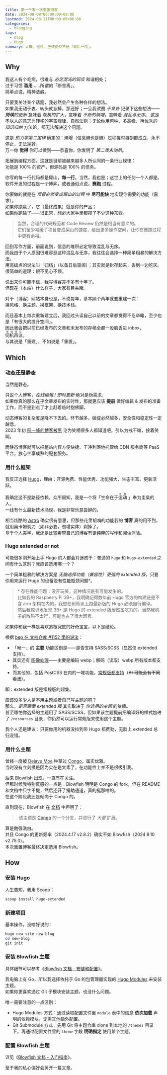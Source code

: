 ```yaml
---
title: 第一千零一次重置博客
date: 2024-08-08T00:00:00+08:00
lastmod: 2024-08-11T00:00:00+08:00
categories:
  - blogging
tags:
  - blog
  - Hugo
summary: 大概、也许、应该仍然不是「最后一次」。
---
```


## Why

我这人有个毛病，很难与 _必定混沌的现实_ 和谐相处；\
过于习惯 **滥用**……所谓的「断舍离」。\
简单点说，精神洁癖。

只要我关注某个话题，我必然会产生各种各样的想法。\
如果我无动于衷、转头就忘掉，那还好；一旦我试图 _于某处_ 记录下这些想法——
_**持续**的更新_ 意味着 _规模的扩大_，意味着 _不断的熵增_，意味着 _混乱与无序_。
这是不以人的意志为转移的宇宙规律、自然法则；无论你用何种、多高级、再优秀的 _知识归纳_ 方法论，都无法解决这个问题。

这是 _热力学第二定律_ 确定的：熵增（信息熵也是熵）过程每时每刻都成立，永不停止，无法逆转。\
万一你 **觉得** 你可以做到——恭喜你，你发明了 _第二类永动机_。

拓展到编程方面，这就是目前被越来越多人所认同的一条行业规律：\
功能是 100% 的资产，但源码是 100% 的债务。

你写的每一行代码都是屎山，**每一行**。当然，我也是；这世上的任何一个人都是。
软件开发的过程是一个博弈，或者通俗点说，**赛跑** 过程。

你要做的就是在 _项目必然变成屎山的过程_ 中 **尽可能快** 地实现你需要的功能（需求）。\
如果你跑赢了，它（最终成果）就是你的产品；\
如果你跑输了——很正常，想必大家手里都攒了不少这种东西。

> 当然，合理的代码规范和 Code Review 仍然是相当有意义的。\
> 它们至少减缓了项目变成屎山的速度，给出更多操作空间，让你在赛跑过程中更有余裕。

回到写作方面，前面说到，信息的堆积必定导致混乱与无序。\
而我由于个人原因很难容忍这种混乱与无序，我往往会选择一种简单粗暴的解决方法。\
用高级点的说法叫「归档」（以备日后查阅）；其实就是封存起来，丢到一边吃灰。\
很简单的道理：眼不见心不烦。

说出来你可能不信，我写博客差不多有十年了。\
但现在（本站）什么样子，大家有目共睹。

对于（博客）网站本身也是，不说每年，基本隔个两年就要重建一次：\
换风格、换主题、换框架、换技术栈。

而且基本上每次重新建立后，我回过头读自己以前的文章都觉得不忍卒睹，至少也是「有很大的提升空间」。\
因此我会把以前已经发布的文章和未发布的存稿全都一股脑丢进 inbox，<ruby>伺机再议<rp>(</rp><rt>有缘再见</rt><rp>)</rp></ruby>。\
与其说是「重建」，不如说是「重置」。

## Which

### 动态还是静态

当然是静态。

只说个人博客，_在线编辑_ / _即时更新_ 绝对是伪需求。\
如果你真的那么在乎文章发布的实时性，那就更应该 **提前** 做好编辑 & 发布的准备工作，而不是到点了才上赶着临时抱佛脚。

动态博客的复杂度是降不下去的。环节越多，破绽必然越多，安全性和稳定性一定越低。\
2023 年初 [阮一峰的博客被黑](https://www.ruanyifeng.com/blog/2023/02/weekly-issue-242.html) 沦为笑柄很多人都知道吧。引以为戒干嘛，接着笑啊。

而静态博客就可以把整站内容方便快捷、干净利落地托管给 CDN 服务商等 PaaS 平台，放心坐享成熟的配套服务。

### 用什么框架

我反正选择 [Hugo](https://github.com/gohugoio/hugo)，理由：开源免费、性能优秀、功能强大、生态丰富、更新活跃。

我确定这不是路径依赖。众所周知，我是一个将「生命在于<ruby>运动<rp>(</rp><rt>折腾</rt><rp>)</rp> </ruby>」奉为圭臬的人。\
一线有什么最新技术涌现，我是非常乐意尝鲜的。

相当炫酷的 [Astro](https://github.com/withastro/astro) 确实很有意思，但那些花里胡哨的功能我的 **博客** 真的用不到，就用奥卡姆剃刀（如非必要，勿增实体）剃掉了。\
基于个人美学，我还是比较希望自己的博客有更纯粹的写作和阅读体验。

### Hugo extended or not

可能很多刚开始上手 Hugo 的人都会对迷惑于：普通的 `hugo` 和 `hugo-extended` 之间有什么区别？我应该选用哪一个？

一个简单粗暴的解决方案是 _无脑选择功能（兼容性）更强的 extended 版_，只要你用来运行 Hugo 的设备没有性能瓶颈问题\*。

> \* 存在性能问题：没开玩笑，这种情况是有可能发生的。\
> 比如我的 Raspberry Pi 3B+，我明确记得数年前 Hugo 官方的构建链是不含 arm 架构在内的，我想在树莓派上跑最新版的 Hugo 必须自行编译。\
> 然后我惊讶地发现 3B+ 跑 Hugo 的 extended 版居然蛮吃力的。当然我机子的散热不太行，可能也占了很大因素。

如果你和我一样是喜欢追根究底的好奇宝宝，以下是结论。

根据 [bep 在 文档仓库 #1152 里的说法](https://github.com/gohugoio/hugoDocs/issues/1152#issuecomment-646284959)：
- 「唯一」的 **主要** 功能区别是——是否支持 SASS/SCSS（显然仅 extended 支持）。
- 其实还有 [图像处理](https://gohugo.io/content-management/image-processing/)——主要是编码 webp；解码（读取）webp 所有版本都支持。
- 而其他的，包括 PostCSS 在内的一堆功能，[常规版都支持](https://discourse.gohugo.io/t/should-i-use-hugo-extended-for-a-new-hugo-project/13954/6)（~~AI 可能会有不同看法~~）。

即：extended 版是常规版的超集。

应该没多少人是不用主题或者自己写主题的吧？\
那么，_是否需要 extended 版_ 其实取决于 _你选用的主题_ 的依赖。\
甚至哪怕你选择的主题用了 SASS/SCSS，但如果该主题提前把编译好的样式加进了 `/resources` 目录，你仍然可以运行常规版来使用这个主题。

我个人还是建议：只要你用的机器没拉到带 Hugo 都费劲，无脑上 extended 总归没错。

### 用什么主题

曾经一度被 [Dejavu Moe](https://blog.dejavu.moe/) 种草过 [Congo](https://github.com/jpanther/congo)，属实优雅。\
当时没有立刻换是因为实在是太素了，在功能性上并不是很吸引我。

后来 [Blowfish](https://github.com/nunocoracao/blowfish) 出现，一直有在关注。\
但那时候我特别反感的一点是：Blowfish 明明是 Congo 的 fork，但在 README 和文档中只字不提，然后还开了捐助通道，真的挺那啥的。\
在这个阶段我还是倾向于 Congo 的。

直到现在，Blowfish 在 [文档](https://blowfish.page/zh-cn/docs/welcome/) 中声明了：

>  该主题是 [Congo](https://github.com/nunocoracao/congo) 的一个分支，并进行了 _大量_ 扩展。

算是勉强洗白。\
并且 Congo 的更新频率（2024.4.17 v2.8.2）确实不如 Blowfish（2024 8.10 v2.75.0）。\
本次重置博客最终决定选用 Blowfish。

## How

### 安装 Hugo

人生苦短，我用 Scoop：
```PowerShell
scoop install hugo-extended
```

### 新建项目

基本操作，没啥好说的：
```PowerShell
hugo new site new-blog
cd new-blog
git init
```

### 安装 Blowfish 主题

具体细节可以参考《[Blowfish 文档 - 安装和配置](https://blowfish.page/zh-cn/docs/installation/#%E6%97%A0%E9%9C%80-cli-%E7%9A%84%E5%AE%89%E8%A3%85)》。

我电脑上有 Go，所以我选择依托于 Go 的包管理器实现的 [Hugo Modules](https://gohugo.io/hugo-modules/) 来安装主题。\
如果你更喜欢通过 Git 子模块安装主题，也没什么问题。

唯一需要注意的一点区别：
- Hugo Modules 方式：通过读取配置文件里 `module` 表中的信息 **依次加载** 声明的依赖模块，无需其他额外配置。
- Git Submodule 方式：先用 Git 将主题仓库 clone 到本地的 `/themes` 目录下，再通过配置文件里的 `theme` 字段 **明确指定** 使用某个主题。

### 配置 Blowfish 主题

详见《[Blowfish 文档 - 入门指南](https://blowfish.page/zh-cn/docs/getting-started/)》。

至于我的私心偏好会另开一篇文章。
